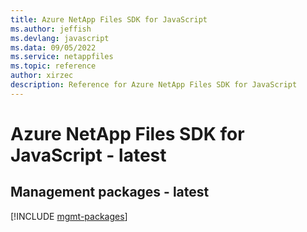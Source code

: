 ```yaml
---
title: Azure NetApp Files SDK for JavaScript
ms.author: jeffish
ms.devlang: javascript
ms.data: 09/05/2022
ms.service: netappfiles
ms.topic: reference
author: xirzec
description: Reference for Azure NetApp Files SDK for JavaScript
---
```

# Azure NetApp Files SDK for JavaScript - latest

## Management packages - latest
[!INCLUDE [mgmt-packages](netapp-files-mgmt-index.md)]
